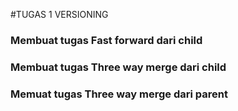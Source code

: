 #TUGAS 1 VERSIONING

### Membuat tugas Fast forward dari child

### Membuat tugas Three way merge dari child


### Memuat tugas Three way merge dari parent

